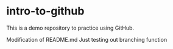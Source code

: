 # intro-to-github
This is a demo repository to practice using GitHub.

Modification of README.md
Just testing out branching function
